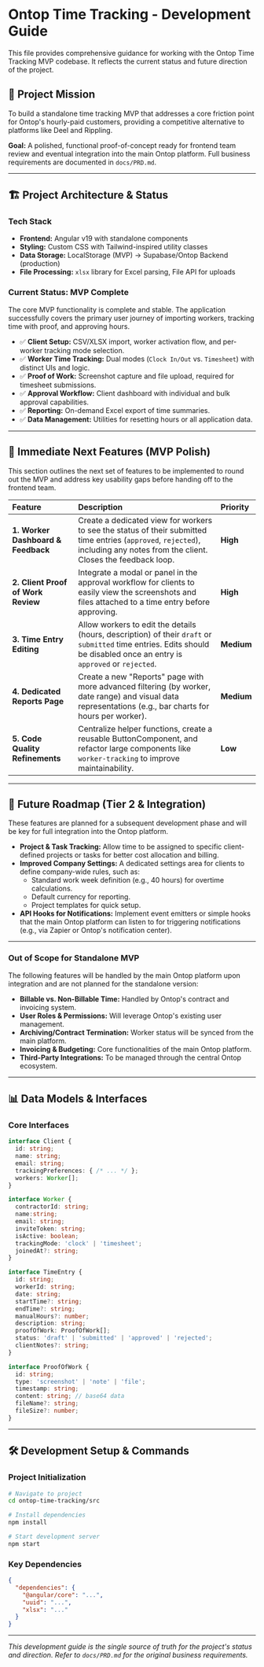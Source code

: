 # Ontop Time Tracking - Development Guide

This file provides comprehensive guidance for working with the Ontop Time Tracking MVP codebase. It reflects the current status and future direction of the project.

## 🎯 Project Mission

To build a standalone time tracking MVP that addresses a core friction point for Ontop's hourly-paid customers, providing a competitive alternative to platforms like Deel and Rippling.

**Goal:** A polished, functional proof-of-concept ready for frontend team review and eventual integration into the main Ontop platform. Full business requirements are documented in `docs/PRD.md`.

---

## 🏗️ Project Architecture & Status

### Tech Stack
- **Frontend:** Angular v19 with standalone components
- **Styling:** Custom CSS with Tailwind-inspired utility classes
- **Data Storage:** LocalStorage (MVP) → Supabase/Ontop Backend (production)
- **File Processing:** `xlsx` library for Excel parsing, File API for uploads

### Current Status: MVP Complete
The core MVP functionality is complete and stable. The application successfully covers the primary user journey of importing workers, tracking time with proof, and approving hours.

- ✅ **Client Setup:** CSV/XLSX import, worker activation flow, and per-worker tracking mode selection.
- ✅ **Worker Time Tracking:** Dual modes (`Clock In/Out` vs. `Timesheet`) with distinct UIs and logic.
- ✅ **Proof of Work:** Screenshot capture and file upload, required for timesheet submissions.
- ✅ **Approval Workflow:** Client dashboard with individual and bulk approval capabilities.
- ✅ **Reporting:** On-demand Excel export of time summaries.
- ✅ **Data Management:** Utilities for resetting hours or all application data.

---

## 🚀 Immediate Next Features (MVP Polish)

This section outlines the next set of features to be implemented to round out the MVP and address key usability gaps before handing off to the frontend team.

| Feature | Description | Priority |
| :--- | :--- | :--- |
| **1. Worker Dashboard & Feedback** | Create a dedicated view for workers to see the status of their submitted time entries (`approved`, `rejected`), including any notes from the client. Closes the feedback loop. | **High** |
| **2. Client Proof of Work Review** | Integrate a modal or panel in the approval workflow for clients to easily view the screenshots and files attached to a time entry before approving. | **High** |
| **3. Time Entry Editing** | Allow workers to edit the details (hours, description) of their `draft` or `submitted` time entries. Edits should be disabled once an entry is `approved` or `rejected`. | **Medium** |
| **4. Dedicated Reports Page** | Create a new "Reports" page with more advanced filtering (by worker, date range) and visual data representations (e.g., bar charts for hours per worker). | **Medium** |
| **5. Code Quality Refinements** | Centralize helper functions, create a reusable ButtonComponent, and refactor large components like `worker-tracking` to improve maintainability. | **Low** |

---

## 📅 Future Roadmap (Tier 2 & Integration)

These features are planned for a subsequent development phase and will be key for full integration into the Ontop platform.

- **Project & Task Tracking:** Allow time to be assigned to specific client-defined projects or tasks for better cost allocation and billing.
- **Improved Company Settings:** A dedicated settings area for clients to define company-wide rules, such as:
  - Standard work week definition (e.g., 40 hours) for overtime calculations.
  - Default currency for reporting.
  - Project templates for quick setup.
- **API Hooks for Notifications:** Implement event emitters or simple hooks that the main Ontop platform can listen to for triggering notifications (e.g., via Zapier or Ontop's notification center).

---

### Out of Scope for Standalone MVP

The following features will be handled by the main Ontop platform upon integration and are not planned for the standalone version:

- **Billable vs. Non-Billable Time:** Handled by Ontop's contract and invoicing system.
- **User Roles & Permissions:** Will leverage Ontop's existing user management.
- **Archiving/Contract Termination:** Worker status will be synced from the main platform.
- **Invoicing & Budgeting:** Core functionalities of the main Ontop platform.
- **Third-Party Integrations:** To be managed through the central Ontop ecosystem.

---

## 📊 Data Models & Interfaces

### Core Interfaces
```typescript
interface Client {
  id: string;
  name: string;
  email: string;
  trackingPreferences: { /* ... */ };
  workers: Worker[];
}

interface Worker {
  contractorId: string;
  name:string;
  email: string;
  inviteToken: string;
  isActive: boolean;
  trackingMode: 'clock' | 'timesheet';
  joinedAt?: string;
}

interface TimeEntry {
  id: string;
  workerId: string;
  date: string;
  startTime?: string;
  endTime?: string;
  manualHours?: number;
  description: string;
  proofOfWork: ProofOfWork[];
  status: 'draft' | 'submitted' | 'approved' | 'rejected';
  clientNotes?: string;
}

interface ProofOfWork {
  id: string;
  type: 'screenshot' | 'note' | 'file';
  timestamp: string;
  content: string; // base64 data
  fileName?: string;
  fileSize?: number;
}
```

---

## 🛠️ Development Setup & Commands

### Project Initialization
```bash
# Navigate to project
cd ontop-time-tracking/src

# Install dependencies
npm install

# Start development server
npm start
```

### Key Dependencies
```json
{
  "dependencies": {
    "@angular/core": "...",
    "uuid": "...",
    "xlsx": "..."
  }
}
```

---

*This development guide is the single source of truth for the project's status and direction. Refer to `docs/PRD.md` for the original business requirements.*